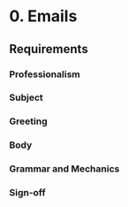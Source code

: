 # 0. Emails

## Requirements

### Professionalism

### Subject

### Greeting

### Body

### Grammar and Mechanics

### Sign-off

